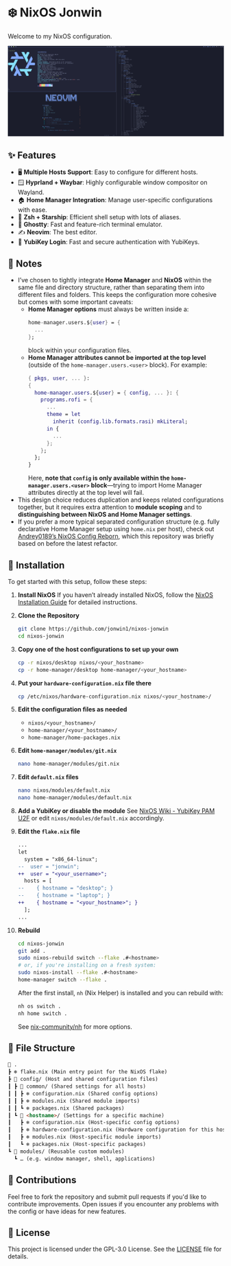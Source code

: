 # ❄️ NixOS Jonwin

Welcome to my NixOS configuration.

![screenshot](./screenshots/screenshot1.png)

## ✨ Features

- 🖥️ **Multiple Hosts Support**: Easy to configure for different hosts.
- 🪟 **Hyprland + Waybar**: Highly configurable window compositor on Wayland.
- 🏠 **Home Manager Integration**: Manage user-specific configurations with ease.
- 🐚 **Zsh + Starship**: Efficient shell setup with lots of aliases.
- 👻 **Ghostty**: Fast and feature-rich terminal emulator.
- ✍️ **Neovim**: The best editor.
- 🔑 **YubiKey Login**: Fast and secure authentication with YubiKeys.

## 📝 Notes

- I’ve chosen to tightly integrate **Home Manager** and **NixOS** within the
  same file and directory structure, rather than separating them into different
  files and folders. This keeps the configuration more cohesive but comes with
  some important caveats:
  - **Home Manager options** must always be written inside a:
    ```nix
    home-manager.users.${user} = {
      ...
    };
    ```
    block within your configuration files.
  - **Home Manager attributes cannot be imported at the top level** (outside of
    the `home-manager.users.<user>` block). For example:
    ```nix
    { pkgs, user, ... }:
    {
      home-manager.users.${user} = { config, ... }: {
        programs.rofi = {
          ...
          theme = let
            inherit (config.lib.formats.rasi) mkLiteral;
          in {
            ...
          };
        };
      };
    }
    ```
    Here, **note that `config` is only available within the
    `home-manager.users.<user>` block**—trying to import Home Manager attributes
    directly at the top level will fail.
- This design choice reduces duplication and keeps related configurations
  together, but it requires extra attention to **module scoping** and to
  **distinguishing between NixOS and Home Manager settings**.
- If you prefer a more typical separated configuration structure (e.g. fully
  declarative Home Manager setup using `home.nix` per host), check out
  [Andrey0189’s NixOS Config Reborn](https://github.com/Andrey0189/nixos-config-reborn),
  which this repository was briefly based on before the latest refactor.


## 🚀 Installation

To get started with this setup, follow these steps:

1. **Install NixOS**
   If you haven’t already installed NixOS, follow the [NixOS Installation Guide](https://nixos.org/manual/nixos/stable/#sec-installation) for detailed instructions.

2. **Clone the Repository**

    ```bash
    git clone https://github.com/jonwin1/nixos-jonwin
    cd nixos-jonwin
    ```

3. **Copy one of the host configurations to set up your own**

    ```bash
    cp -r nixos/desktop nixos/<your_hostname>
    cp -r home-manager/desktop home-manager/<your_hostname>
    ```

4. **Put your `hardware-configuration.nix` file there**

    ```bash
    cp /etc/nixos/hardware-configuration.nix nixos/<your_hostname>/
    ```

5. **Edit the configuration files as needed**
   - `nixos/<your_hostname>/`
   - `home-manager/<your_hostname>/`
   - `home-manager/home-packages.nix`

6. **Edit `home-manager/modules/git.nix`**

    ```bash
    nano home-manager/modules/git.nix
    ```

7. **Edit `default.nix` files**

    ```bash
    nano nixos/modules/default.nix
    nano home-manager/modules/default.nix
    ```

8. **Add a YubiKey or disable the module**
   See [NixOS Wiki - YubiKey PAM U2F](https://wiki.nixos.org/wiki/Yubikey#pam_u2f) or edit `nixos/modules/default.nix` accordingly.

9. **Edit the `flake.nix` file**

    ```diff
    ...
    let
      system = "x86_64-linux";
    --  user = "jonwin";
    ++  user = "<your_username>";
      hosts = [
    --    { hostname = "desktop"; }
    --    { hostname = "laptop"; }
    ++    { hostname = "<your_hostname>"; }
      ];
    ...
    ```

10. **Rebuild**

    ```bash
    cd nixos-jonwin
    git add .
    sudo nixos-rebuild switch --flake .#<hostname>
    # or, if you're installing on a fresh system:
    sudo nixos-install --flake .#<hostname>
    home-manager switch --flake .
    ```

    After the first install, `nh` (Nix Helper) is installed and you can rebuild with:

    ```bash
    nh os switch .
    nh home switch .
    ```

    See [nix-community/nh](https://github.com/nix-community/nh) for more options.

## 📂 File Structure

```markdown
📂 .
┣ ❄️ flake.nix (Main entry point for the NixOS flake)
┣ 📂 config/ (Host and shared configuration files)
┃ ┣ 📂 common/ (Shared settings for all hosts)
┃ ┃ ┣ ❄️ configuration.nix (Shared config options)
┃ ┃ ┣ ❄️ modules.nix (Shared module imports)
┃ ┃ ┗ ❄️ packages.nix (Shared packages)
┃ ┗ 📂 <hostname>/ (Settings for a specific machine)
┃   ┣ ❄️ configuration.nix (Host-specific config options)
┃   ┣ ❄️ hardware-configuration.nix (Hardware configuration for this host)
┃   ┣ ❄️ modules.nix (Host-specific module imports)
┃   ┗ ❄️ packages.nix (Host-specific packages)
┗ 📂 modules/ (Reusable custom modules)
  ┗ … (e.g. window manager, shell, applications)
```

## 🤝 Contributions

Feel free to fork the repository and submit pull requests if you'd like to contribute improvements. Open issues if you encounter any problems with the config or have ideas for new features.

## 📜 License

This project is licensed under the GPL-3.0 License. See the [LICENSE](LICENSE) file for details.
